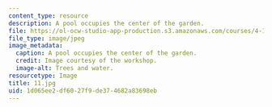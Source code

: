 ```yaml
---
content_type: resource
description: A pool occupies the center of the garden.
file: https://ol-ocw-studio-app-production.s3.amazonaws.com/courses/4-170-ecuador-workshop-fall-2006/1d065ee2df6027f9de374682a83698eb_11.jpg
file_type: image/jpeg
image_metadata:
  caption: A pool occupies the center of the garden.
  credit: Image courtesy of the workshop.
  image-alt: Trees and water.
resourcetype: Image
title: 11.jpg
uid: 1d065ee2-df60-27f9-de37-4682a83698eb
---
```

